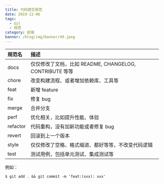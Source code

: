 ```yaml
---
title: 代码提交规范
date: 2019-12-06
tags:
  - Git
  - 规范
category: 前端
banner: /blog/img/banner/49.jpeg
---
```


| 规范名 | 描述 |
| :----- | :---- |
| docs | 仅仅修改了文档，比如 README, CHANGELOG, CONTRIBUTE 等等 |
| chore | 改变构建流程、或者增加依赖库、工具等 |
| feat | 新增 feature |
| fix | 修复 bug |
| merge | 合并分支 |
| perf | 优化相关，比如提升性能、体验 |
| refactor | 代码重构，没有加新功能或者修复 bug |
| revert | 回滚到上一个版本 |
| style | 仅仅修改了空格、格式缩进、都好等等，不改变代码逻辑 |
| test | 测试用例，包括单元测试、集成测试等 |

例如：
```ssh
$ git add . && git commit -m 'feat:(xxx): xxx'
```